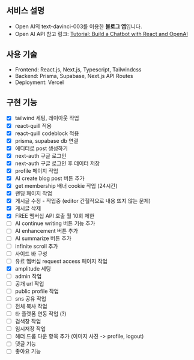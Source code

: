 ## 서비스 설명

- Open AI의 text-davinci-003를 이용한 **블로그 앱**입니다.
- Open AI API 참고 링크: [Tutorial: Build a Chatbot with React and OpenAI](https://blog.bitsrc.io/tutorial-build-a-chatbot-with-react-and-openai-2c183c50991e)

## 사용 기술

- Frontend: React.js, Next.js, Typescript, Tailwindcss
- Backend: Prisma, Supabase, Next.js API Routes
- Deployment: Vercel

## 구현 기능

- [x] tailwind 세팅, 레이아웃 작업
- [x] react-quill 적용
- [x] react-quill codeblock 적용
- [x] prisma, supabase db 연결
- [x] 에디터로 post 생성하기
- [x] next-auth 구글 로그인
- [x] next-auth 구글 로그인 후 데이터 저장
- [x] profile 페이지 작업
- [x] AI create blog post 버튼 추가
- [x] get membership 배너 cookie 작업 (24시간)
- [x] 랜딩 페이지 작업
- [x] 게시글 수정 - 작업중 (editor 간헐적으로 내용 뜨지 않는 문제)
- [x] 게시글 삭제
- [x] FREE 멤버십 API 호출 월 10회 제한
- [ ] AI continue writing 버튼 기능 추가
- [ ] AI enhancement 버튼 추가
- [ ] AI summarize 버튼 추가
- [ ] infinite scroll 추가
- [ ] 사이드 바 구성
- [ ] 유료 멤버십 request access 페이지 작업
- [x] amplitude 세팅
- [ ] admin 작업
- [ ] 공개 url 작업
- [ ] public profile 작업
- [ ] sns 공유 작업
- [ ] 전체 복사 작업
- [ ] 타 플랫폼 연동 작업 (?)
- [ ] 검색창 작업
- [ ] 임시저장 작업
- [ ] 헤더 드롭 다운 항목 추가 (이미지 사진 -> profile, logout)
- [ ] 댓글 기능
- [ ] 좋아요 기능
